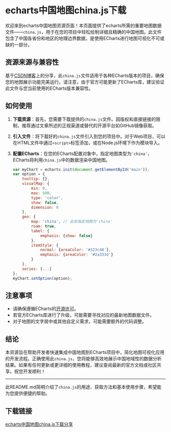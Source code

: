 # echarts中国地图china.js下载

欢迎来到echarts中国地图资源页面！本页面提供了echarts所需的重要地图数据文件——`china.js`，用于在您的项目中轻松绘制详细且精确的中国地图。此文件包含了中国各省份和地区的地理边界数据，是使用ECharts进行地图可视化不可或缺的一部分。

## 资源来源与兼容性

基于[CSDN博客](https://blog.csdn.net/xiaohu12685/article/details/80968171)上的分享，此`china.js`文件适用于各种ECharts版本的项目，确保您的地图展示功能完美运行。请注意，由于官方可能更新了ECharts库，建议验证此文件与您当前使用的ECharts版本兼容性。

## 如何使用

1. **下载资源**：首先，您需要下载提供的`china.js`文件。因版权和直接链接的限制，推荐通过文章所述的正规渠道或替代的开源平台如GitHub镜像获取。

2. **引入文件**：将下载好的`china.js`文件引入到您的项目中。对于Web项目，可以在HTML文件中通过`<script>`标签添加，或在Node.js环境下作为模块导入。

3. **配置ECharts**：在您的ECharts配置对象中，指定地图类型为`'china'`，ECharts将利用`china.js`中的数据渲染中国地图。

   ```javascript
   var myChart = echarts.init(document.getElementById('main'));
   var option = {
       tooltip: {},
       visualMap: {
           min: 0,
           max: 500,
           type: 'color',
           show: false,
           dimension: 0
       },
       geo: {
           map: 'china', // 此处指定地图为'china'
           roam: true,
           label: {
               emphasis: {show: false}
           },
           itemStyle: {
               normal: {areaColor: '#323c48'},
               emphasis: {areaColor: '#2a333d'}
           }
       },
       series: [...]
   };
   myChart.setOption(option);
   ```

## 注意事项

- 请确保遵循ECharts的[开源许可](http://apache.org/licenses/LICENSE-2.0)。
- 若官方ECharts库进行了升级，可能需要寻找对应的最新地图数据文件。
- 对于地图的文字居中或其他自定义需求，可能需要额外的代码调整。

## 结论

本资源旨在帮助开发者快速集成中国地图到ECharts项目中，简化地图可视化应用的开发流程。正确使用此`china.js`，您将能够高效地展示中国地域性的数据分析结果。如果有任何更新或更详细的使用教程，建议查阅最新的官方文档或社区共享。祝您开发顺利！

---

此README.md简明介绍了`china.js`的用途、获取方法和基本使用步骤，希望能为您提供便捷的帮助。

## 下载链接

[echarts中国地图china.js下载分享](https://pan.quark.cn/s/f232ddaedabb)